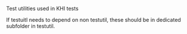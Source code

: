 Test utilities used in KHI tests

If testuitl needs to depend on non testutil, these should be in dedicated subfolder in testutil.